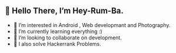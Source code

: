  ## 👋 Hello There, I’m Hey-Rum-Ba.
- 👀 I’m interested in Android , Web developmant and Photography.
- 🌱 I’m currently learning everything :)
- 💞️ I’m looking to collaborate on development.
- 👀 I also solve Hackerrank Problems.






